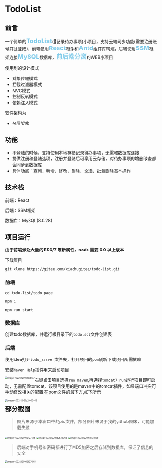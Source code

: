 # TodoList

## 前言


一个简单的<span style="font-weight:800;color:skyblue;font-size:20px">TodoList</span>(📝记录待办事项)小项目，支持云端同步功能(需要注册账号并且登陆)，前端使用<span style="font-weight:800;color:skyblue;font-size:20px">React</span>框架和<span style="font-weight:800;color:skyblue;font-size:20px">Antd</span>组件库构建，后端使用<span style="font-weight:800;color:skyblue;font-size:20px">SSM</span>框架连接<span style="font-weight:800;color:skyblue;font-size:20px">MySQL</span>数据库，<span style="font-weight:600;color:skyblue;font-size:20px">前后端分离</span>的WEB小项目

使用到的设计模式

- 对象传输模式
- 拦截过滤器模式
- MVC模式
- 控制反转模式
- 依赖注入模式

软件架构为

- 分层架构

## 功能

- 不登陆的时候，支持使用本地存储记录待办事项，无需和数据库连接
- 提供注册和登陆选项，注册并登陆后可享用云存储，对待办事项的增删改查都会同步到数据库
- 具体功能：查询，新增，修改，删除，全选，批量删除基本操作

## 技术栈

前端：React

后端：SSM框架

数据库：MySQL(8.0.28)

## 项目运行

**由于前端涉及大量的 ES6/7 等新属性，node 需要 6.0 以上版本**

下载项目

`git clone https://gitee.com/xiaohugitee/todo-list.git`

### 前端

```
cd todo-list/todo_page

npm i

npm run start

```

### 数据库

创建todo数据库，并运行根目录下的`todo.sql`文件创建表

### 后端

使用idea打开`todo_server`文件夹，打开项目的`pom`刷新下载项目所需依赖

安装`Maven Help`插件用来启动项目

<img src="https://gitee.com/xiaohugitee/todo-list/raw/master/pic/mavenhelp.png" alt="image-20221229161656137" style="zoom:50%;float:left" />

右键点击项目选择`run maven`,再选择`tomcat7:run`运行项目即可启动，无需配置tomcat，该项目使用的是maven中的tomcat插件，如果端口冲突可手动修改相关的配置:在pom文件的最下方,如下所示

<img src="https://gitee.com/xiaohugitee/todo-list/raw/master/pic/2022-12-29_20-02-42.png" alt="image-2022-12-29_20-02-42" style="zoom:50%;float:left" />



## 部分截图

> 图片来源于本窗口中的pic文件，部分图片来源于我的github图床，可能加载失败

<img src="https://raw.githubusercontent.com/redyouzi/images-for-blog/main/img02/202212291624352.png" alt="image-20221229162427138" style="zoom:50%;" />

<img src="https://gitee.com/xiaohugitee/todo-list/raw/master/pic/202212291626101.png" alt="image-20221229162633065" style="zoom:50%;" />

<img src="https://gitee.com/xiaohugitee/todo-list/raw/master/pic/202212291627183.png" alt="image-20221229162738126" style="zoom:50%;" />

> 后端对手机号和密码都进行了MD5加密之后存储到数据库，保证了信息的安全

<img src="https://gitee.com/xiaohugitee/todo-list/raw/master/pic/202212291628096.png" alt="image-20221229162827045" style="zoom:50%;" />
